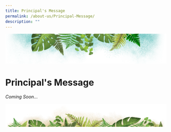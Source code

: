 ```yaml
---
title: Principal's Message
permalink: /about-us/Principal-Message/
description: ""
---
```

![](/images/Banner.png)

# Principal's Message

<i>Coming Soon...</i>


![](/images/bg-bottom.png)